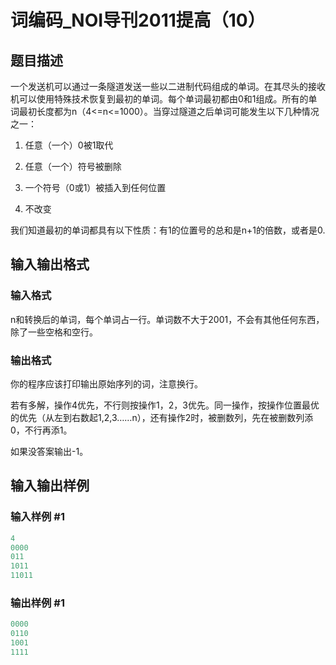 # 词编码_NOI导刊2011提高（10）

## 题目描述

一个发送机可以通过一条隧道发送一些以二进制代码组成的单词。在其尽头的接收机可以使用特殊技术恢复到最初的单词。每个单词最初都由0和1组成。所有的单词最初长度都为n（4<=n<=1000）。当穿过隧道之后单词可能发生以下几种情况之一：

1. 任意（一个）0被1取代

2. 任意（一个）符号被删除

3. 一个符号（0或1）被插入到任何位置

4. 不改变

我们知道最初的单词都具有以下性质：有1的位置号的总和是n+1的倍数，或者是0.

## 输入输出格式

### 输入格式

n和转换后的单词，每个单词占一行。单词数不大于2001，不会有其他任何东西，除了一些空格和空行。

### 输出格式

你的程序应该打印输出原始序列的词，注意换行。

若有多解，操作4优先，不行则按操作1，2，3优先。同一操作，按操作位置最优的优先（从左到右数起1,2,3……n），还有操作2时，被删数列，先在被删数列添0，不行再添1。

如果没答案输出-1。

## 输入输出样例

### 输入样例 #1

```cpp
4
0000
011
1011
11011
```


### 输出样例 #1

```cpp
0000
0110
1001
1111
```


